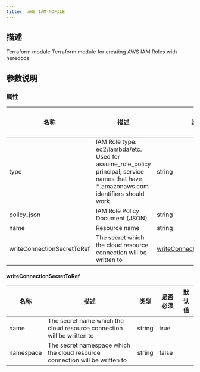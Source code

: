```yaml
---
title:  AWS IAM-NOFILE
---
```


## 描述

Terraform module Terraform module for creating AWS IAM Roles with heredocs

## 参数说明


### 属性

 名称 | 描述 | 类型 | 是否必须 | 默认值 
 ------------ | ------------- | ------------- | ------------- | ------------- 
 type | IAM Role type: ec2/lambda/etc. Used for assume_role_policy principal; service names that have *.amazonaws.com identifiers should work. | string | true |  
 policy_json | IAM Role Policy Document (JSON) | string | true |  
 name | Resource name | string | true |  
 writeConnectionSecretToRef | The secret which the cloud resource connection will be written to | [writeConnectionSecretToRef](#writeConnectionSecretToRef) | false |  


#### writeConnectionSecretToRef

 名称 | 描述 | 类型 | 是否必须 | 默认值 
 ------------ | ------------- | ------------- | ------------- | ------------- 
 name | The secret name which the cloud resource connection will be written to | string | true |  
 namespace | The secret namespace which the cloud resource connection will be written to | string | false |  
